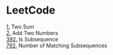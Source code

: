 # LeetCode

[1.](https://leetcode.com/problems/two-sum/) Two Sum<br/>
[2.](https://leetcode.com/problems/add-two-numbers/) Add Two Numbers<br/>
[392.](https://leetcode.com/problems/is-subsequence) Is Subsequence<br/>
[792.](https://leetcode.com/problems/number-of-matching-subsequences) Number of Matching Subsequences<br/>